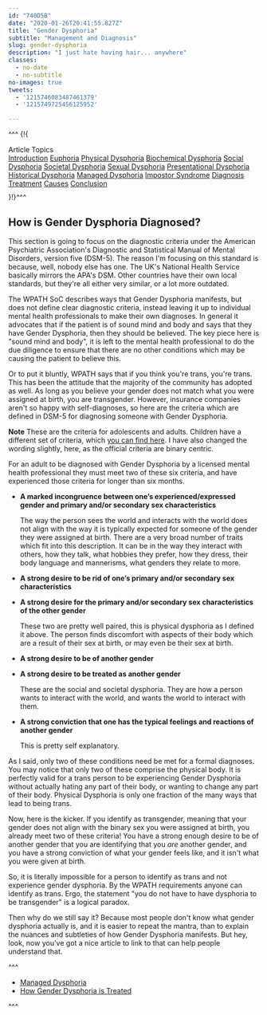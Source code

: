 ```yaml
---
id: "740D5B"
date: "2020-01-26T20:41:55.827Z"
title: "Gender Dysphoria"
subtitle: "Management and Diagnosis"
slug: gender-dysphoria
description: "I just hate having hair... anywhere"
classes:
  - no-date
  - no-subtitle
no-images: true
tweets:
  - '1215746083487461379'
  - '1215749725456125952'

---
```


^^^<style>
  .post-content h2 {
    border-bottom: 1px solid #ccc;
    padding-bottom: 5px;
    margin-top: 1.5em;
  }

  .post-content h2:first-of-type {
    margin-top: 0;
  }
</style>
{!{
<div class="card right span4" style="margin-top: 0; margin-bottom: 10px;">
  <div class="card-header">Article Topics</div>
  <div class="list-group list-group-flush">
    <a class="list-group-item" href="index.html">Introduction</a>
    <a class="list-group-item" href="01-euphoria.html">Euphoria</a>
    <a class="list-group-item" href="02-physical-biochemical.html#physical-dysphoria">Physical Dysphoria</a>
    <a class="list-group-item" href="02-physical-biochemical.html#biochemical-dysphoria">Biochemical Dysphoria</a>
    <a class="list-group-item" href="03-social-societal.html#social-dysphoria">Social Dysphoria</a>
    <a class="list-group-item" href="03-social-societal.html#societal-dysphoria">Societal Dysphoria</a>
    <a class="list-group-item" href="03-social-societal.html#sexual-dysphoria">Sexual Dysphoria</a>
    <a class="list-group-item" href="04-presentational.html#presentational-dysphoria">Presentational Dysphoria</a>
    <a class="list-group-item" href="04-presentational.html#historical-dysphoria">Historical Dysphoria</a>
    <a class="list-group-item" href="05-managed.html#managed-dysphoria">Managed Dysphoria</a>
    <a class="list-group-item" href="05-managed.html#impostor-syndrome">Impostor Syndrome</a>
    <a class="list-group-item active" href="06-diagnosis.html">Diagnosis</a>
    <a class="list-group-item" href="07-treatment.html">Treatment</a>
    <a class="list-group-item" href="08-causes.html">Causes</a>
    <a class="list-group-item" href="09-conclusion.html">Conclusion</a>
  </div>
</div>
}!}^^^

## How is Gender Dysphoria Diagnosed?

This section is going to focus on the diagnostic criteria under the American Psychiatric Association's Diagnostic and Statistical Manual of Mental Disorders, version five (DSM-5). The reason I'm focusing on this standard is because, well, nobody else has one. The UK's National Health Service basically mirrors the APA's DSM. Other countries have their own local standards, but they're all either very similar, or a lot more outdated.

The WPATH SoC describes ways that Gender Dysphoria manifests, but does not define clear diagnostic criteria, instead leaving it up to individual mental health professionals to make their own diagnoses. In general it advocates that if the patient is of sound mind and body and says that they have Gender Dysphoria, then they should be believed. The key piece here is "sound mind and body", it is left to the mental health professional to do the due diligence to ensure that there are no other conditions which may be causing the patient to believe this.

Or to put it bluntly, WPATH says that if you think you're trans, you're trans. This has been the attitude that the majority of the community has adopted as well. As long as you believe your gender does not match what you were assigned at birth, you are transgender. However, insurance companies aren't so happy with self-diagnoses, so here are the criteria which are defined in DSM-5 for diagnosing someone with Gender Dysphoria.

**Note** These are the criteria for adolescents and adults. Children have a different set of criteria, which [you can find here](https://www.psychiatry.org/patients-families/gender-dysphoria/what-is-gender-dysphoria). I have also changed the wording slightly, here, as the official criteria are binary centric.

For an adult to be diagnosed with Gender Dysphoria by a licensed mental health professional they must meet two of these six criteria, and have experienced those criteria for longer than six months.

- **A marked incongruence between one’s experienced/expressed gender and primary and/or secondary sex characteristics**

  The way the person sees the world and interacts with the world does not align with the way it is typically expected for someone of the gender they were assigned at birth. There are a very broad number of traits which fit into this description. It can be in the way they interact with others, how they talk, what hobbies they prefer, how they dress, their body language and mannerisms, what genders they relate to more.

- **A strong desire to be rid of one’s primary and/or secondary sex characteristics**
- **A strong desire for the primary and/or secondary sex characteristics of the other gender**
  
  These two are pretty well paired, this is physical dysphoria as I defined it above. The person finds discomfort with aspects of their body which are a result of their sex at birth, or may even be their sex at birth.

- **A strong desire to be of another gender**
- **A strong desire to be treated as another gender**

  These are the social and societal dysphoria. They are how a person wants to interact with the world, and wants the world to interact with them.

- **A strong conviction that one has the typical feelings and reactions of another gender**

  This is pretty self explanatory.

As I said, only two of these conditions need be met for a formal diagnoses. You may notice that only two of these comprise the physical body. It is perfectly valid for a trans person to be experiencing Gender Dysphoria without actually hating any part of their body, or wanting to change any part of their body. Physical Dysphoria is only one fraction of the many ways that lead to being trans.

Now, here is the kicker. If you identify as transgender, meaning that your gender does not align with the binary sex you were assigned at birth, you already meet two of these criteria! You have a strong enough desire to be of another gender that you are identifying that you *are* another gender, and you have a strong conviction of what your gender feels like, and it isn't what you were given at birth.

So, it is literally impossible for a person to identify as trans and not experience gender dysphoria. By the WPATH requirements anyone can identify as trans. Ergo, the statement "you do not have to have dysphoria to be transgender" is a logical paradox.

Then why do we still say it? Because most people don't know what gender dysphoria actually is, and it is easier to repeat the mantra, than to explain the nuances and subtleties of how Gender Dysphoria manifests. But hey, look, now you've got a nice article to link to that can help people understand that.

^^^<ul class="nav nav-fill pager">
  <li class="nav-item">
    <a href="05-managed.html" class="btn btn-info btn-arrow-left">Managed Dysphoria</a>
  </li>
  <li class="nav-item">
    <a href="07-treatment.html" class="btn btn-primary btn-arrow-right">How Gender Dysphoria is Treated</a>
  </li>
</ul>^^^
